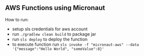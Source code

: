AWS Functions using Micronaut
-----

How to run:
- setup sls credentials for aws account
- run `./gradlew clean build` to package jar
- run `sls deploy` to deploy the function
- to execute function run `sls invoke -f "micronaut-aws" --data '{"message":"Hello World", "someValue":8}'`